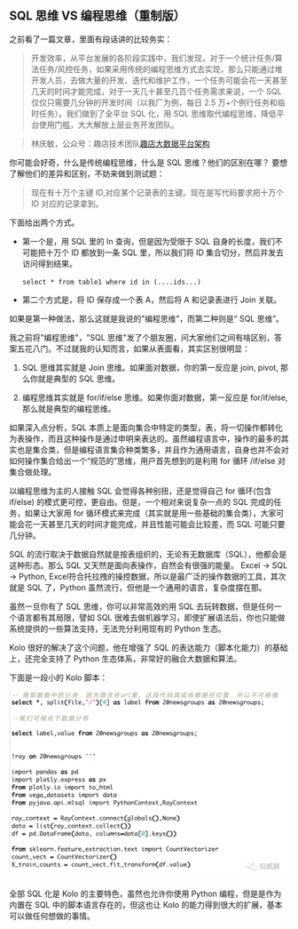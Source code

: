 ## SQL 思维 VS 编程思维（重制版）

之前看了一篇文章，里面有段话讲的比较务实：

> 开发效率，从平台发展的各阶段实践中，我们发现，对于一个统计任务/算法任务/风控任务，如果采用传统的编程思维方式去实现，那么只能通过堆开发人员，去做大量的开发、迭代和维护工作，一个任务可能会花一天甚至几天的时间才能完成，对于一天几十甚至几百个任务需求来说，一个 SQL 仅仅只需要几分钟的开发时间（以我厂为例，每日 2.5 万+个例行任务和临时任务）。我们做到了全平台 SQL 化，用 SQL 思维取代编程思维，降低平台使用门槛，大大解放上层业务开发团队。

>林庆敏，公众号：趣店技术团队[趣店大数据平台架构](https://mp.weixin.qq.com/s/OCEUS1v0844nVL4V01lPIA)

你可能会好奇，什么是传统编程思维，什么是 SQL 思维？他们的区别在哪？
要想了解他们的差异和区别，不妨来做到测试题：
>现在有十万个主键 ID,对应某个记录表的主键。现在是写代码要求把十万个 ID 对应的记录拿到。

下面给出两个方式。

* 第一个是，用 SQL 里的 In 查询，但是因为受限于 SQL 自身的长度，我们不可能把十万个 ID 都放到一条 SQL 里，所以我们将 ID 集合切分，然后并发去访问得到结果。

	`select * from table1 where id in (....ids...)`

* 第二个方式是，将 ID 保存成一个表 A，然后将 A 和记录表进行 Join 关联。

如果是第一种做法，那么这就是我说的"编程思维"，而第二种则是“ SQL 思维”。

我之前将"编程思维"，"SQL 思维"发了个朋友圈，问大家他们之间有啥区别，答案五花八门。不过就我的认知而言，如果从表面看，其实区别很明显：

1. SQL 思维其实就是 Join 思维。如果面对数据，你的第一反应是 join, pivot, 那么你就是典型的 SQL 思维。

2. 编程思维其实就是 for/if/else 思维。如果你面对数据，第一反应是 for/if/else, 那么就是典型的编程思维。

如果深入点分析，SQL 本质上是面向集合中特定的类型，表，将一切操作都转化为表操作，而且这种操作是通过申明来表达的。虽然编程语言中，操作的最多的其实也是集合类，但是编程语言集合种类繁多，并且作为通用语言，自身也并不会对如何操作集合给出一个“规范的”思维，用户首先想到的是利用 for 循环 /if/else 对集合做处理。

以编程思维为主的人接触 SQL 会觉得各种别扭，还是觉得自己 for 循环(包含 if/else) 的模式更可控，更自由。但是，一个相对来说复杂一点的 SQL 完成的任务，如果让大家用 for 循环模式来完成（其实就是用一些基础的集合类），大家可能会花一天甚至几天的时间才能完成，并且性能可能会比较差，而 SQL 可能只要几分钟。

SQL 的流行取决于数据自然就是按表组织的，无论有无数据库（SQL），他都会是这种形态。那么 SQL 又天然是面向表操作，自然会有很强的能量。
Excel -> SQL -> Python, Excel符合托拉拽的操控数据，所以是最广泛的操作数据的工具，其次就是 SQL 了，Python 虽然流行，但他是一个通用的语言，复杂度摆在那。

虽然一旦你有了 SQL 思维，你可以非常高效的用 SQL 去玩转数据，但是任何一个语言都有其局限，譬如 SQL 很难去做机器学习，即使扩展语法后，你也只能做系统提供的一些算法支持，无法充分利用现有的 Python 生态。

Kolo 很好的解决了这个问题，他在增强了 SQL 的表达能力（脚本化能力）的基础上，还完全支持了 Python 生态体系，非常好的融合大数据和算法。

下面是一段小的 Kolo 脚本：

 ![avartar](./images/kolo_sample.png)


全部 SQL 化是 Kolo 的主要特色，虽然也允许你使用 Python 编程，但是是作为内置在 SQL 中的脚本语言存在的，但这也让 Kolo 的能力得到很大的扩展，基本可以做任何想做的事情。
